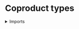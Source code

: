 #  Coproduct types

<details><summary>Imports</summary>
```agda
{-# OPTIONS --safe #-}

module foundation-core.coproduct-types where

open import foundation.universe-levels
```
</details>

## Idea

The coproduct of two types `A` and `B` can be thought of as the disjoint union of `A` and `B`. 

## Definition

```agda
data _+_ {l1 l2 : Level} (A : UU l1) (B : UU l2) : UU (l1 ⊔ l2)  where
  inl : A → A + B
  inr : B → A + B
  
ind-coprod :
  {l1 l2 l3 : Level} {A : UU l1} {B : UU l2} (C : A + B → UU l3) →
  ((x : A) → C (inl x)) → ((y : B) → C (inr y)) →
  (t : A + B) → C t
ind-coprod C f g (inl x) = f x
ind-coprod C f g (inr x) = g x
```
